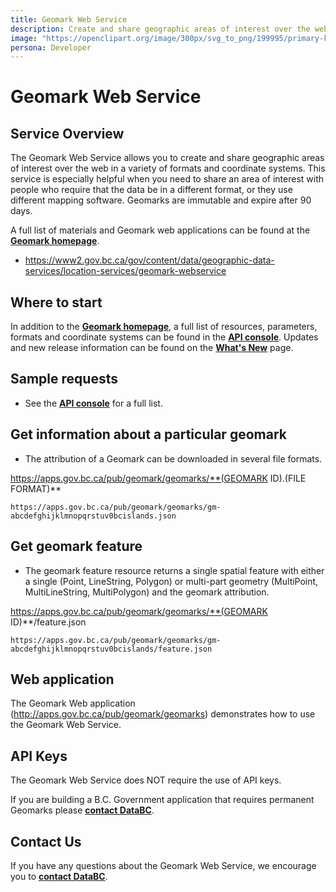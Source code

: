 ```yaml
---
title: Geomark Web Service
description: Create and share geographic areas of interest over the web in a variety of formats and coordinate systems
image: "https://openclipart.org/image/300px/svg_to_png/199995/primary-kig-polygon.png"
persona: Developer
---
```


# Geomark Web Service

## Service Overview
The Geomark Web Service allows you to create and share geographic areas of interest over the web in a variety of formats and coordinate systems. This service is especially helpful when you need to share an area of interest with people who require that the data be in a different format, or they use different mapping software.
Geomarks are immutable and expire after 90 days.

A full list of materials and Geomark web applications can be found at the **[Geomark homepage](https://www2.gov.bc.ca/gov/content?id=F6BAF45131954020BCFD2EBCC456F084)**.
* https://www2.gov.bc.ca/gov/content/data/geographic-data-services/location-services/geomark-webservice


## Where to start
In addition to the **[Geomark homepage](https://www2.gov.bc.ca/gov/content?id=F6BAF45131954020BCFD2EBCC456F084)**, a full list of resources, parameters, formats and coordinate systems can be found in the **[API console](https://catalogue.data.gov.bc.ca/dataset/geomark-web-service/resource/5c237fac-851c-4cd9-987c-d5cc5a0da7e9/view/fd2f9b17-8527-4a89-a552-7786d36ba1f1)**. Updates and new release information can be found on the **[What's New](https://www2.gov.bc.ca/gov/content/data/geographic-data-services/location-services/geomark-webservice/whats-new-geomark)** page.


## Sample requests
* See the **[API console](https://catalogue.data.gov.bc.ca/dataset/geomark-web-service/resource/5c237fac-851c-4cd9-987c-d5cc5a0da7e9/view/fd2f9b17-8527-4a89-a552-7786d36ba1f1)** for a full list.

## Get information about a particular geomark
* The attribution of a Geomark can be downloaded in several file formats.

https://apps.gov.bc.ca/pub/geomark/geomarks/**(GEOMARK ID).(FILE FORMAT)**
```console
https://apps.gov.bc.ca/pub/geomark/geomarks/gm-abcdefghijklmnopqrstuv0bcislands.json
```

## Get geomark feature
* The geomark feature resource returns a single spatial feature with either a single (Point, LineString, Polygon) or multi-part geometry (MultiPoint, MultiLineString, MultiPolygon) and the geomark attribution. 

https://apps.gov.bc.ca/pub/geomark/geomarks/**(GEOMARK ID)**/feature.json
```console
https://apps.gov.bc.ca/pub/geomark/geomarks/gm-abcdefghijklmnopqrstuv0bcislands/feature.json
```

## Web application

The Geomark Web application (http://apps.gov.bc.ca/pub/geomark/geomarks) demonstrates how to use the Geomark Web Service.


## API Keys

The Geomark Web Service does NOT require the use of API keys.

If you are building a B.C. Government application that requires permanent Geomarks please **[contact DataBC](https://forms.gov.bc.ca/databc-contact-us/)**.


## Contact Us
If you have any questions about the Geomark Web Service, we encourage you to **[contact DataBC](https://forms.gov.bc.ca/databc-contact-us/)**.
